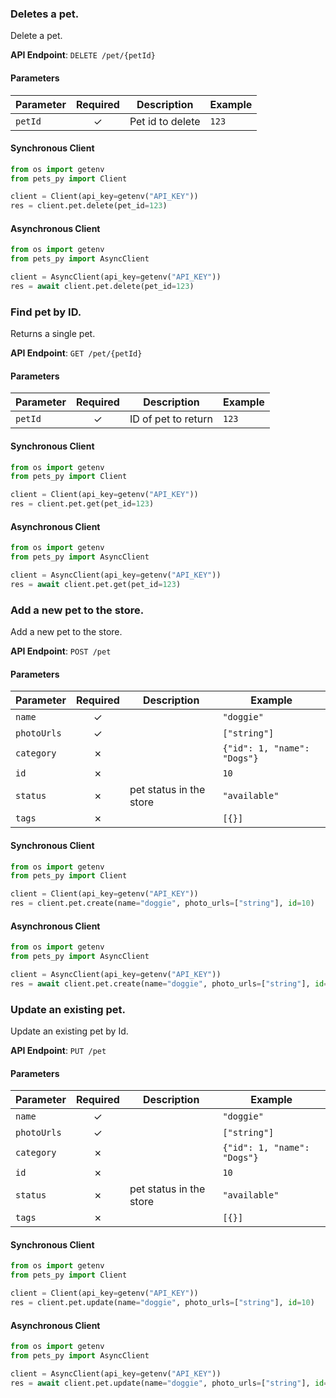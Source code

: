 
### Deletes a pet. <a name="delete"></a>

Delete a pet.

**API Endpoint**: `DELETE /pet/{petId}`

#### Parameters

| Parameter | Required | Description | Example |
|-----------|:--------:|-------------|--------|
| `petId` | ✓ | Pet id to delete | `123` |

#### Synchronous Client

```python
from os import getenv
from pets_py import Client

client = Client(api_key=getenv("API_KEY"))
res = client.pet.delete(pet_id=123)

```

#### Asynchronous Client

```python
from os import getenv
from pets_py import AsyncClient

client = AsyncClient(api_key=getenv("API_KEY"))
res = await client.pet.delete(pet_id=123)

```

### Find pet by ID. <a name="get"></a>

Returns a single pet.

**API Endpoint**: `GET /pet/{petId}`

#### Parameters

| Parameter | Required | Description | Example |
|-----------|:--------:|-------------|--------|
| `petId` | ✓ | ID of pet to return | `123` |

#### Synchronous Client

```python
from os import getenv
from pets_py import Client

client = Client(api_key=getenv("API_KEY"))
res = client.pet.get(pet_id=123)

```

#### Asynchronous Client

```python
from os import getenv
from pets_py import AsyncClient

client = AsyncClient(api_key=getenv("API_KEY"))
res = await client.pet.get(pet_id=123)

```

### Add a new pet to the store. <a name="create"></a>

Add a new pet to the store.

**API Endpoint**: `POST /pet`

#### Parameters

| Parameter | Required | Description | Example |
|-----------|:--------:|-------------|--------|
| `name` | ✓ |  | `"doggie"` |
| `photoUrls` | ✓ |  | `["string"]` |
| `category` | ✗ |  | `{"id": 1, "name": "Dogs"}` |
| `id` | ✗ |  | `10` |
| `status` | ✗ | pet status in the store | `"available"` |
| `tags` | ✗ |  | `[{}]` |

#### Synchronous Client

```python
from os import getenv
from pets_py import Client

client = Client(api_key=getenv("API_KEY"))
res = client.pet.create(name="doggie", photo_urls=["string"], id=10)

```

#### Asynchronous Client

```python
from os import getenv
from pets_py import AsyncClient

client = AsyncClient(api_key=getenv("API_KEY"))
res = await client.pet.create(name="doggie", photo_urls=["string"], id=10)

```

### Update an existing pet. <a name="update"></a>

Update an existing pet by Id.

**API Endpoint**: `PUT /pet`

#### Parameters

| Parameter | Required | Description | Example |
|-----------|:--------:|-------------|--------|
| `name` | ✓ |  | `"doggie"` |
| `photoUrls` | ✓ |  | `["string"]` |
| `category` | ✗ |  | `{"id": 1, "name": "Dogs"}` |
| `id` | ✗ |  | `10` |
| `status` | ✗ | pet status in the store | `"available"` |
| `tags` | ✗ |  | `[{}]` |

#### Synchronous Client

```python
from os import getenv
from pets_py import Client

client = Client(api_key=getenv("API_KEY"))
res = client.pet.update(name="doggie", photo_urls=["string"], id=10)

```

#### Asynchronous Client

```python
from os import getenv
from pets_py import AsyncClient

client = AsyncClient(api_key=getenv("API_KEY"))
res = await client.pet.update(name="doggie", photo_urls=["string"], id=10)

```
